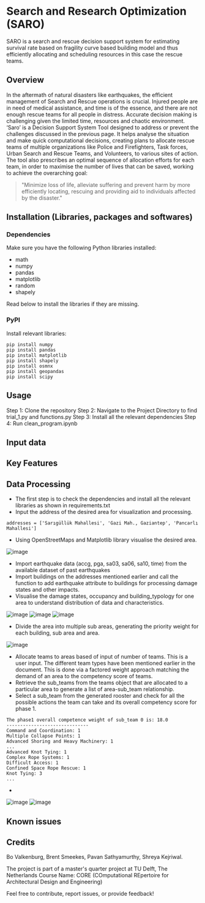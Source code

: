 # Search and Research Optimization (SARO)
SARO is a search and rescue decision support system for estimating survival rate based on fragility curve based building model and thus efficiently allocating and scheduling resources in this case the rescue teams.

## Overview
In the aftermath of natural disasters like earthquakes, the efficient management of Search and Rescue operations is crucial. Injured people are in need of medical assistance, and time is of the essence, and there are not enough rescue teams for all people in distress. Accurate decision making is challenging given the limited time, resources and chaotic environment. ‘Saro’ is a Decision Support System Tool designed to address or prevent the challenges discussed in the previous page. It helps analyse the situation and make quick computational decisions, creating plans to allocate rescue teams of multiple organizations like Police and Firefighters, Task forces, Urban Search and Rescue Teams, and Volunteers, to various sites of action. The tool also prescribes an optimal sequence of allocation efforts for each team, in order to maximise the number of lives that can be saved, working to achieve the overarching goal:  

> "Minimize loss of life, alleviate suffering and prevent harm by more efficiently locating, rescuing and providing aid to individuals affected by the disaster."

## Installation (Libraries, packages and softwares)
### Dependencies
Make sure you have the following Python libraries installed:

- math
- numpy
- pandas
- matplotlib
- random
- shapely

Read below to install the libraries if they are missing.

### PyPI
Install relevant libraries:
```
pip install numpy
pip install pandas
pip install matplotlib
pip install shapely
pip install osmnx
pip install geopandas
pip install scipy
```
## Usage
Step 1: Clone the repository
Step 2: Navigate to the Project Directory to find trial_1.py and functions.py
Step 3: Install all the relevant dependencies
Step 4: Run clean_program.ipynb

## Input data


## Key Features


## Data Processing
- The first step is to check the dependencies and install all the relevant libraries as shown in requirements.txt
- Input the address of the desired area for visualization and processing.
```
addresses = ['Sarıgüllük Mahallesi', 'Gazi Mah., Gaziantep', 'Pancarlı Mahallesi']
```
- Using OpenStreetMaps and Matplotlib library visualise the desired area.
  
![image](https://github.com/shreyakejriwal02/SARO_CORE2023/assets/146780231/ca4fdce0-4d6e-488a-96a6-53424b3e4573)
- Import earthquake data (accg, pga, sa03, sa06, sa10, time) from the available dataset of past earthquakes
- Import buildings on the addresses mentioned earlier and call the function to add earthquake attribute to buildings for processing damage states and other impacts.
- Visualise the damage states, occupancy and building_typology for one area to understand distribution of data and characteristics.
  
![image](https://github.com/shreyakejriwal02/SARO_CORE2023/assets/146780231/426b92bc-7d44-4d5a-9039-cb11e2ca5836)
![image](https://github.com/shreyakejriwal02/SARO_CORE2023/assets/146780231/ae4e9ad0-ac1d-41af-82fb-e54943649570)
![image](https://github.com/shreyakejriwal02/SARO_CORE2023/assets/146780231/d9139815-d7c8-4dfe-8ad3-b0faa3fe876b)
- Divide the area into multiple sub areas, generating the priority weight for each building, sub area and area.
  
![image](https://github.com/shreyakejriwal02/SARO_CORE2023/assets/146780231/7611564b-f6ff-4600-b3f2-815a5007a298)
- Allocate teams to areas based of input of number of teams. This is a user input. The different team types have been mentioned earlier in the document. This is done via a factored weight approach matching the demand of an area to the competency score of teams.
- Retrieve the sub_teams from the teams object that are allocated to a particular area to generate a list of area-sub_team relationship.
- Select a sub_team from the generated rooster and check for all the possible actions the team can take and its overall competency score for phase 1.
```
The phase1 overall competence weight of sub_team 0 is: 18.0
------------------------------
Command and Coordination: 1
Multiple Collapse Points: 1
Advanced Shoring and Heavy Machinery: 1
...
Advanced Knot Tying: 1
Complex Rope Systems: 1
Difficult Access: 1
Confined Space Rope Rescue: 1
Knot Tying: 3
...
```
- 
![image](https://github.com/shreyakejriwal02/SARO_CORE2023/assets/146780231/2e8021ff-2547-4773-b184-67fc8220b77e)
![image](https://github.com/shreyakejriwal02/SARO_CORE2023/assets/146780231/6b9d8b7b-4ac7-46e7-82c6-e00ce39c8e4d)

## Known issues


## Credits
Bo Valkenburg, Brent Smeekes, Pavan Sathyamurthy, Shreya Kejriwal.

The project is part of a master's quarter project at TU Delft, The Netherlands
Course Name: CORE (COmputational REpertoire for Architectural Design and Engineering)

Feel free to contribute, report issues, or provide feedback!
